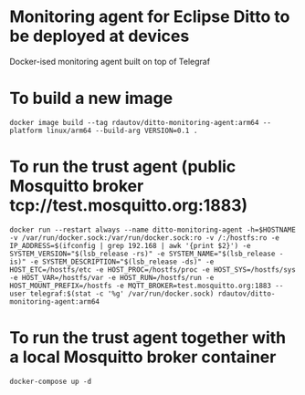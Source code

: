 # Monitoring agent for Eclipse Ditto to be deployed at devices

Docker-ised monitoring agent built on top of Telegraf

# To build a new image

`docker image build --tag rdautov/ditto-monitoring-agent:arm64 --platform linux/arm64 --build-arg VERSION=0.1 .`

# To run the trust agent (public Mosquitto broker tcp://test.mosquitto.org:1883)

`docker run --restart always --name ditto-monitoring-agent -h=$HOSTNAME -v /var/run/docker.sock:/var/run/docker.sock:ro -v /:/hostfs:ro -e IP_ADDRESS=$(ifconfig | grep 192.168 | awk '{print $2}') -e SYSTEM_VERSION="$(lsb_release -rs)" -e SYSTEM_NAME="$(lsb_release -is)" -e SYSTEM_DESCRIPTION="$(lsb_release -ds)" -e HOST_ETC=/hostfs/etc -e HOST_PROC=/hostfs/proc -e HOST_SYS=/hostfs/sys -e HOST_VAR=/hostfs/var -e HOST_RUN=/hostfs/run -e HOST_MOUNT_PREFIX=/hostfs -e MQTT_BROKER=test.mosquitto.org:1883 --user telegraf:$(stat -c '%g' /var/run/docker.sock) rdautov/ditto-monitoring-agent:arm64`

# To run the trust agent together with a local Mosquitto broker container 

`docker-compose up -d`
